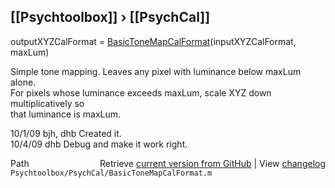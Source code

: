 ## [[Psychtoolbox]] &#8250; [[PsychCal]]

outputXYZCalFormat = [BasicToneMapCalFormat](BasicToneMapCalFormat)(inputXYZCalFormat, maxLum)  
  
Simple tone mapping.  Leaves any pixel with luminance below maxLum alone.  
For pixels whose luminance exceeds maxLum, scale XYZ down multiplicatively so  
that luminance is maxLum.  
  
10/1/09 bjh, dhb     Created it.  
10/4/09 dhb          Debug and make it work right.  




<div class="code_header" style="text-align:right;">
  <span style="float:left;">Path&nbsp;&nbsp;</span> <span class="counter">Retrieve <a href=
  "https://raw.github.com/Psychtoolbox-3/Psychtoolbox-3/beta/Psychtoolbox/PsychCal/BasicToneMapCalFormat.m">current version from GitHub</a> | View <a href=
  "https://github.com/Psychtoolbox-3/Psychtoolbox-3/commits/beta/Psychtoolbox/PsychCal/BasicToneMapCalFormat.m">changelog</a></span>
</div>
<div class="code">
  <code>Psychtoolbox/PsychCal/BasicToneMapCalFormat.m</code>
</div>

